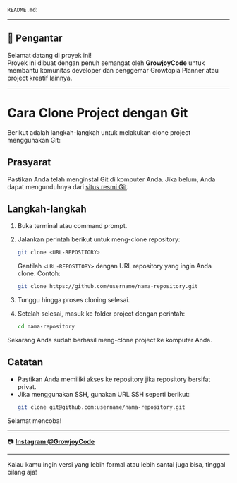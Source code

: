 `README.md`:

---

## 📌 Pengantar

Selamat datang di proyek ini!  
Proyek ini dibuat dengan penuh semangat oleh **GrowjoyCode** untuk membantu komunitas developer dan penggemar Growtopia Planner atau project kreatif lainnya.

---

# Cara Clone Project dengan Git

Berikut adalah langkah-langkah untuk melakukan clone project menggunakan Git:

## Prasyarat
Pastikan Anda telah menginstal Git di komputer Anda. Jika belum, Anda dapat mengunduhnya dari [situs resmi Git](https://git-scm.com/).

## Langkah-langkah
1. Buka terminal atau command prompt.
2. Jalankan perintah berikut untuk meng-clone repository:
    ```bash
    git clone <URL-REPOSITORY>
    ```
    Gantilah `<URL-REPOSITORY>` dengan URL repository yang ingin Anda clone. Contoh:
    ```bash
    git clone https://github.com/username/nama-repository.git
    ```

3. Tunggu hingga proses cloning selesai.
4. Setelah selesai, masuk ke folder project dengan perintah:
    ```bash
    cd nama-repository
    ```

Sekarang Anda sudah berhasil meng-clone project ke komputer Anda.

## Catatan
- Pastikan Anda memiliki akses ke repository jika repository bersifat privat.
- Jika menggunakan SSH, gunakan URL SSH seperti berikut:
  ```bash
  git clone git@github.com:username/nama-repository.git
  ```

Selamat mencoba!

---

📷 **[Instagram @GrowjoyCode](https://instagram.com/lf_lathif)**

---

Kalau kamu ingin versi yang lebih formal atau lebih santai juga bisa, tinggal bilang aja!
